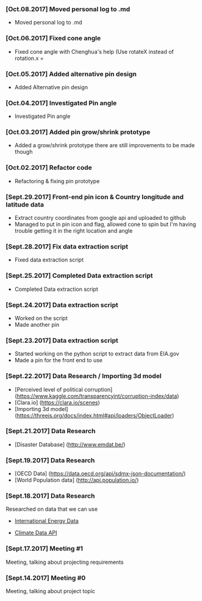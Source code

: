 ### [Oct.08.2017] Moved personal log to .md
* Moved personal log to .md

### [Oct.06.2017] Fixed cone angle
* Fixed cone angle with Chenghua's help (Use rotateX instead of rotation.x = 

### [Oct.05.2017] Added alternative pin design
* Added Alternative pin design

### [Oct.04.2017] Investigated Pin angle
* Investigated Pin angle

### [Oct.03.2017] Added pin grow/shrink prototype
* Added a grow/shrink prototype there are still improvements to be made though

### [Oct.02.2017] Refactor code
* Refactoring & fixing pin prototype

### [Sept.29.2017] Front-end pin icon & Country longitude and latitude data
* Extract country coordinates from google api and uploaded to github 
* Managed to put in pin icon and flag, allowed cone to spin but I'm having trouble getting it in the right location and angle

### [Sept.28.2017] Fix data extraction script
* Fixed data extraction script

### [Sept.25.2017] Completed Data extraction script
* Completed Data extraction script

### [Sept.24.2017] Data extraction script
* Worked on the script
* Made another pin

### [Sept.23.2017] Data extraction script
* Started working on the python script to extract data from EIA.gov
* Made a pin for the front end to use

### [Sept.22.2017] Data Research / Importing 3d model
* [Perceived level of political corruption] (https://www.kaggle.com/transparencyint/corruption-index/data)
* [Clara.io] (https://clara.io/scenes)
* [Importing 3d model] (https://threejs.org/docs/index.html#api/loaders/ObjectLoader)

### [Sept.21.2017] Data Research
* [Disaster Database] (http://www.emdat.be/)

### [Sept.19.2017] Data Research
* [OECD Data] (https://data.oecd.org/api/sdmx-json-documentation/)
* [World Population data] (http://api.population.io/)

### [Sept.18.2017] Data Research

Researched on data that we can use

* [International Energy Data](https://www.eia.gov/opendata/qb.php?category=2134384)

* [Climate Data API](https://datahelpdesk.worldbank.org/knowledgebase/articles/902061-climate-data-api)

### [Sept.17.2017] Meeting #1

Meeting, talking about projecting requirements

### [Sept.14.2017] Meeting #0

Meeting, talking about project topic

